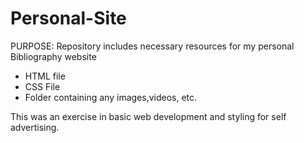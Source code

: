 # Personal-Site

PURPOSE: Repository includes necessary resources for my personal Bibliography website 

- HTML file
- CSS File
- Folder containing any images,videos, etc.

This was an exercise in basic web development and styling for self advertising.
